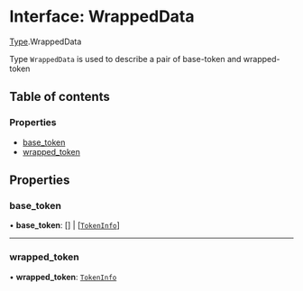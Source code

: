 # Interface: WrappedData

[Type](../modules/Type.md).WrappedData

Type `WrappedData` is used to describe a pair of base-token and wrapped-token

## Table of contents

### Properties

- [base\_token](Type.WrappedData.md#base_token)
- [wrapped\_token](Type.WrappedData.md#wrapped_token)

## Properties

### base\_token

• **base\_token**: [] \| [[`TokenInfo`](Type.TokenInfo.md)]

___

### wrapped\_token

• **wrapped\_token**: [`TokenInfo`](Type.TokenInfo.md)
